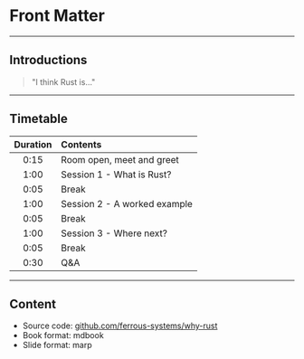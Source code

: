 # Front Matter

---

## Introductions

> "I think Rust is..."

---

## Timetable

| Duration | Contents                     |
|:--------:|:---------------------------- |
|   0:15   | Room open, meet and greet    |
|   1:00   | Session 1 - What is Rust?    |
|   0:05   | Break                        |
|   1:00   | Session 2 - A worked example |
|   0:05   | Break                        |
|   1:00   | Session 3 - Where next?      |
|   0:05   | Break                        |
|   0:30   | Q&A                          |

---

## Content

* Source code: [github.com/ferrous-systems/why-rust](https://github.com/ferrous-systems/why-rust)
* Book format: mdbook
* Slide format: marp
